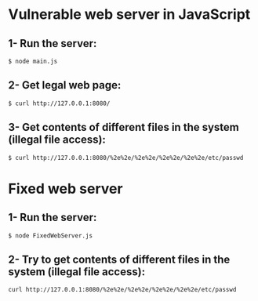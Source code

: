# Vulnerable web server in JavaScript
## 1- Run the server:
`$ node main.js`
## 2- Get legal web page:
`$ curl http://127.0.0.1:8080/`
## 3- Get contents of different files in the system (illegal file access):
`$ curl http://127.0.0.1:8080/%2e%2e/%2e%2e/%2e%2e/%2e%2e/etc/passwd`


# Fixed web server
## 1- Run the server:
`$ node FixedWebServer.js`
## 2- Try to get contents of different files in the system (illegal file access):
`curl http://127.0.0.1:8080/%2e%2e/%2e%2e/%2e%2e/%2e%2e/etc/passwd`
